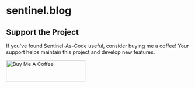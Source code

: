 # sentinel.blog

## Support the Project

If you've found Sentinel-As-Code useful, consider buying me a coffee! Your support helps maintain this project and develop new features.

<a href="https://www.buymeacoffee.com/noodlemctwoodle" target="_blank"><img src="https://cdn.buymeacoffee.com/buttons/v2/default-yellow.png" alt="Buy Me A Coffee" style="height: 60px !important;width: 217px !important;" ></a>